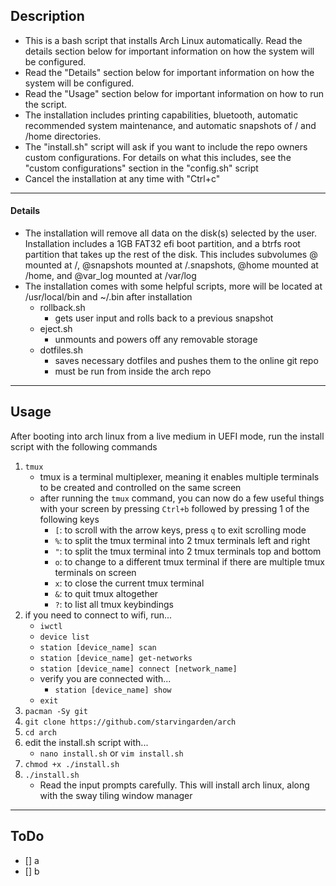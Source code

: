 ## Description

- This is a bash script that installs Arch Linux automatically. Read the details section below for important information on how the system will be configured.
- Read the "Details" section below for important information on how the system will be configured.
- Read the "Usage" section below for important information on how to run the script.
- The installation includes printing capabilities, bluetooth, automatic recommended system maintenance, and automatic snapshots of / and /home directories.
- The "install.sh" script will ask if you want to include the repo owners custom configurations. For details on what this includes, see the "custom configurations" section in the "config.sh" script
- Cancel the installation at any time with "Ctrl+c"
    
***

#### Details

- The installation will remove all data on the disk(s) selected by the user. Installation includes a 1GB FAT32 efi boot partition, and a btrfs root partition that takes up the rest of the disk. This includes subvolumes @ mounted at /, @snapshots mounted at /.snapshots, @home mounted at /home, and @var_log mounted at /var/log
- The installation comes with some helpful scripts, more will be located at /usr/local/bin and ~/.bin after installation
    - rollback.sh
        - gets user input and rolls back to a previous snapshot
    - eject.sh
        - unmounts and powers off any removable storage
    - dotfiles.sh
        - saves necessary dotfiles and pushes them to the online git repo
        - must be run from inside the arch repo

***

## Usage

After booting into arch linux from a live medium in UEFI mode, run the install script with the following commands
1. `tmux`
    - tmux is a terminal multiplexer, meaning it enables multiple terminals to be created and controlled on the same screen
    - after running the `tmux` command, you can now do a few useful things with your screen by pressing `Ctrl+b` followed by pressing 1 of the following keys
        - `[`: to scroll with the arrow keys, press `q` to exit scrolling mode
        - `%`: to split the tmux terminal into 2 tmux terminals left and right
        - `"`: to split the tmux terminal into 2 tmux terminals top and bottom
        - `o`: to change to a different tmux terminal if there are multiple tmux terminals on screen
        - `x`: to close the current tmux terminal
        - `&`: to quit tmux altogether
        - `?`: to list all tmux keybindings
2. if you need to connect to wifi, run...
    - `iwctl`
    - `device list`
    - `station [device_name] scan`
    - `station [device_name] get-networks`
    - `station [device_name] connect [network_name]`
    - verify you are connected with...
        - `station [device_name] show`
    - `exit`
3. `pacman -Sy git` 
4. `git clone https://github.com/starvingarden/arch`
5. `cd arch`
6. edit the install.sh script with...
    - `nano install.sh` or `vim install.sh`
7. `chmod +x ./install.sh`
8. `./install.sh`
    - Read the input prompts carefully. This will install arch linux, along with the sway tiling window manager

***

## ToDo

- [] a
- [] b
